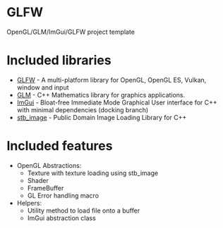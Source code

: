 # GLFW
OpenGL/GLM/ImGui/GLFW project template

# Included libraries

 * [GLFW](https://github.com/glfw/glfw) - A multi-platform library for OpenGL, OpenGL ES, Vulkan, window and input
 * [GLM](https://glm.g-truc.net/0.9.8/index.html) - C++ Mathematics library for graphics applications.
 * [ImGui](https://github.com/ocornut/imgui) - Bloat-free Immediate Mode Graphical User interface for C++ with minimal dependencies (docking branch)
 * [stb_image](https://github.com/nothings/stb) - Public Domain Image Loading Library for C++

# Included features

 * OpenGL Abstractions:
   - Texture with texture loading using stb_image
   - Shader
   - FrameBuffer
   - GL Error handling macro
 * Helpers:
   - Utility method to load file onto a buffer
   - ImGui abstraction class
